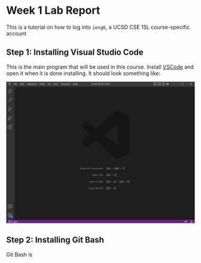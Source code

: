 # Week 1 Lab Report
This is a tutorial on how to log into `ieng6`, a UCSD CSE 15L course-specific account

## **Step 1: Installing Visual Studio Code**
This is the main program that will be used in this course. Install [VSCode](https://code.visualstudio.com/) and open it when it is done installing. It should look something like:

![image](https://github.com/Gamepr023/cse15l-lab-reports/blob/main/VSCodeScreenshot.png?raw=true)

## **Step 2: Installing Git Bash**
Git Bash is 
